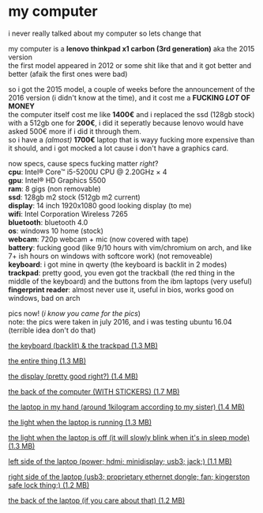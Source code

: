 # my computer

i never really talked about my computer so lets change that  

my computer is a __lenovo thinkpad x1 carbon (3rd generation)__ aka the 2015 version  
the first model appeared in 2012 or some shit like that and it got better and better (afaik the first ones were bad)  

so i got the 2015 model, a couple of weeks before the announcement of the 2016 version (i didn't know at the time), and it cost me a __FUCKING _LOT_ OF MONEY__  
the computer itself cost me like __1400€__ and i replaced the ssd (128gb stock) with a 512gb one for __200€__, i did it seperatly because lenovo would have asked 500€ more if i did it through them.  
so i have a _(almost)_ __1700€__ laptop that is wayy fucking more expensive than it should, and i got mocked a lot cause i don't have a graphics card.

now specs, cause specs fucking matter _right_?  
__cpu__: Intel® Core™ i5-5200U CPU @ 2.20GHz × 4  
__gpu__: Intel® HD Graphics 5500  
__ram__: 8 gigs (non removable)  
__ssd__: 128gb m2 stock (512gb m2 current)  
__display__: 14 inch 1920x1080 good looking display (to me)  
__wifi__: Intel Corporation Wireless 7265  
__bluetooth__: bluetooth 4.0  
__os__: windows 10 home (stock)  
__webcam__: 720p webcam + mic (now covered with tape)  
__battery__: fucking good (like 9/10 hours with vim/chromium on arch, and like 7+ ish hours on windows with softcore work) (not removeable)  
__keyboard__: i got mine in qwerty (the keyboard is backlit in 2 modes)  
__trackpad__: pretty good, you even got the trackball (the red thing in the middle of the keyboard) and the buttons from the ibm laptops (very useful)  
__fingerprint reader__: almost never use it, useful in bios, works good on windows, bad on arch  

pics now! (_i know you came for the pics_)  
note: the pics were taken in july 2016, and i was testing ubuntu 16.04 (terrible idea don't do that)  

[the keyboard (backlit) & the trackpad (1.3 MB)](/img/my-computer/img_3667.jpg)  

[the entire thing (1.3 MB)](/img/my-computer/img_3668.jpg)  

[the display (pretty good right?) (1.4 MB)](/img/my-computer/img_3670.jpg)  

[the back of the computer (WITH STICKERS) (1.7 MB)](/img/my-computer/img_3671.jpg)  

[the laptop in my hand (around 1kilogram according to my sister) (1.4 MB)](/img/my-computer/img_3672.jpg)  

[the light when the laptop is running (1.3 MB)](/img/my-computer/img_3673.jpg)  

[the light when the laptop is off (it will slowly blink when it's in sleep mode) (1.3 MB)](/img/my-computer/img_3674.jpg)  

[left side of the laptop (power; hdmi; minidisplay; usb3; jack;) (1.1 MB)](/img/my-computer/img_3675.jpg)  

[right side of the laptop (usb3; proprietary ethernet dongle; fan; kingerston safe lock thing;) (1.2 MB)](/img/my-computer/img_3676.jpg)  

[the back of the laptop (if you care about that) (1.2 MB)](/img/my-computer/img_3677.jpg)  

